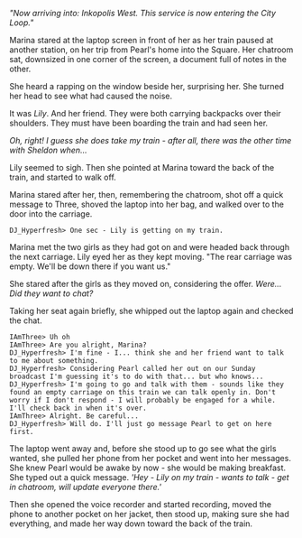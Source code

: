 *"Now arriving into: Inkopolis West. This service is now entering the City Loop."*

Marina stared at the laptop screen in front of her as her train paused at another station, on her trip from Pearl's home into the Square. Her chatroom sat, downsized in one corner of the screen, a document full of notes in the other.

She heard a rapping on the window beside her, surprising her. She turned her head to see what had caused the noise.

It was *Lily*. And her friend. They were both carrying backpacks over their shoulders. They must have been boarding the train and had seen her.

*Oh, right! I guess she does take my train - after all, there was the other time with Sheldon when...*

Lily seemed to sigh. Then she pointed at Marina toward the back of the train, and started to walk off. 

Marina stared after her, then, remembering the chatroom, shot off a quick message to Three, shoved the laptop into her bag, and walked over to the door into the carriage.

```
DJ_Hyperfresh> One sec - Lily is getting on my train.
```

Marina met the two girls as they had got on and were headed back through the next carriage. Lily eyed her as they kept moving. "The rear carriage was empty. We'll be down there if you want us."

She stared after the girls as they moved on, considering the offer. *Were... Did they want to chat?*

Taking her seat again briefly, she whipped out the laptop again and checked the chat.

```
IAmThree> Uh oh
IAmThree> Are you alright, Marina?
DJ_Hyperfresh> I'm fine - I... think she and her friend want to talk to me about something.
DJ_Hyperfresh> Considering Pearl called her out on our Sunday broadcast I'm guessing it's to do with that... but who knows...
DJ_Hyperfresh> I'm going to go and talk with them - sounds like they found an empty carriage on this train we can talk openly in. Don't worry if I don't respond - I will probably be engaged for a while. I'll check back in when it's over.
IAmThree> Alright. Be careful...
DJ_Hyperfresh> Will do. I'll just go message Pearl to get on here first.
```

The laptop went away and, before she stood up to go see what the girls wanted, she pulled her phone from her pocket and went into her messages. She knew Pearl would be awake by now - she would be making breakfast. She typed out a quick message. *'Hey - Lily on my train - wants to talk - get in chatroom, will update everyone there.'*

Then she opened the voice recorder and started recording, moved the phone to another pocket on her jacket, then stood up, making sure she had everything, and made her way down toward the back of the train.